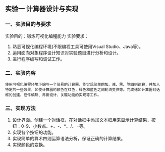 ## 实验一  计算器设计与实现 ##
### 一、实验目的与要求 ###
实验目的：锻炼可视化编程能力
实验要求：
1. 熟悉可视化编程环境(不限编程工具可使用Visual Studio、Java等)。
2. 运用面向对象程序设计知识对实验题目进行分析和设计。
3. 进行程序编写和调试工作。
### 二、实验内容 ###
    使用可视化编程环境下编写一个简易的计算器，能实现简单的加、减、乘、除四则运算，并加入特定的一些效果，如使计算器的颜色在红色，绿色和蓝色之间轮流变换等。完成诸如计算器对话框的创建、控件编辑、界面设计、关键功能的实现等工作。
### 三、实现方法 ###
1. 设计界面。创建一个对话框，在对话框中添加文本框用来显示计算结果，按钮：0-9、小数点、+、-、*、/、=等。
2. 实现各个按钮的功能。
3. 实现简单的算术四则运算语法分析，保证正确的计算结果。
4. 实现颜色的变换。
